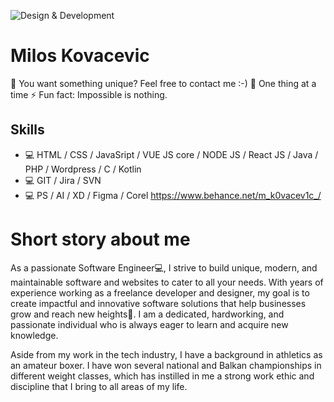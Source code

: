 ![Design & Development](https://www.linkedin.com/in/milos-kovacevic-8a9262133/overlay/background-image)


# Milos Kovacevic

💬 You want something unique? Feel free to contact me :-)
🎯 One thing at a time
⚡ Fun fact: Impossible is nothing.


## Skills
* 💻 HTML / CSS / JavaSript /  VUE JS core / NODE JS / React JS / Java / PHP / Wordpress / C / Kotlin  
* 💻 GIT / Jira / SVN
* 💻 PS / AI / XD / Figma / Corel    https://www.behance.net/m_k0vacev1c_/


# Short story about me

As a passionate Software Engineer💻, I strive to build unique, modern, and maintainable software and websites to cater to all your needs. With years of experience working as a freelance developer and designer, my goal is to create impactful and innovative software solutions that help businesses grow and reach new heights🚀. 
I am a dedicated, hardworking, and passionate individual who is always eager to learn and acquire new knowledge.

Aside from my work in the tech industry, I have a background in athletics as an amateur boxer. I have won several national and Balkan championships in different weight classes, which has instilled in me a strong work ethic and discipline that I bring to all areas of my life.













